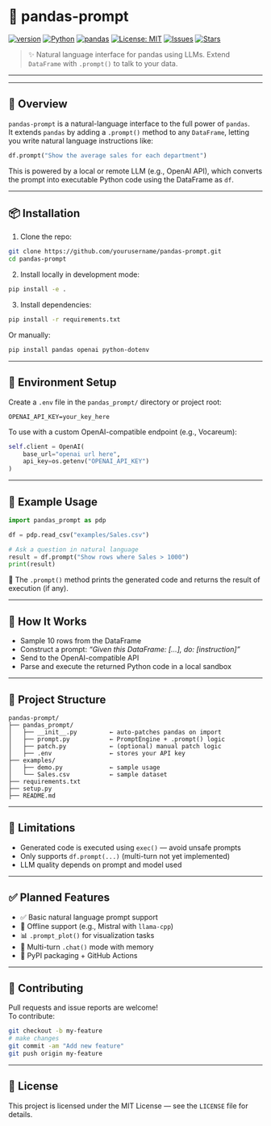 # 🧠 pandas-prompt

[![version](https://img.shields.io/badge/version-0.1.0-blue.svg)](https://github.com/mohandesosama/pandas-prompt)
[![Python](https://img.shields.io/badge/python-3.8%2B-blue.svg)](https://www.python.org/)
[![pandas](https://img.shields.io/badge/pandas-compatible-brightgreen)](https://pandas.pydata.org/)
[![License: MIT](https://img.shields.io/badge/license-MIT-yellow.svg)](https://opensource.org/licenses/MIT)
[![Issues](https://img.shields.io/github/issues/mohandesosama/pandas-prompt.svg)](https://github.com/mohandesosama/pandas-prompt/issues)
[![Stars](https://img.shields.io/github/stars/mohandesosama/pandas-prompt.svg?style=social)](https://github.com/mohandesosama/pandas-prompt)

> ✨ Natural language interface for pandas using LLMs. Extend `DataFrame` with `.prompt()` to talk to your data.

---


---

## 🚀 Overview

`pandas-prompt` is a natural-language interface to the full power of `pandas`.  
It extends `pandas` by adding a `.prompt()` method to any `DataFrame`, letting you write natural language instructions like:

```python
df.prompt("Show the average sales for each department")
```

This is powered by a local or remote LLM (e.g., OpenAI API), which converts the prompt into executable Python code using the DataFrame as `df`.

---

## 📦 Installation

1. Clone the repo:

```bash
git clone https://github.com/yourusername/pandas-prompt.git
cd pandas-prompt
```

2. Install locally in development mode:

```bash
pip install -e .
```

3. Install dependencies:

```bash
pip install -r requirements.txt
```

Or manually:

```bash
pip install pandas openai python-dotenv
```

---

## 🔐 Environment Setup

Create a `.env` file in the `pandas_prompt/` directory or project root:

```
OPENAI_API_KEY=your_key_here
```

To use with a custom OpenAI-compatible endpoint (e.g., Vocareum):

```python
self.client = OpenAI(
    base_url="openai url here",
    api_key=os.getenv("OPENAI_API_KEY")
)
```

---

## 🧪 Example Usage

```python
import pandas_prompt as pdp

df = pdp.read_csv("examples/Sales.csv")

# Ask a question in natural language
result = df.prompt("Show rows where Sales > 1000")
print(result)
```

📌 The `.prompt()` method prints the generated code and returns the result of execution (if any).

---

## 🧠 How It Works

- Sample 10 rows from the DataFrame
- Construct a prompt: *“Given this DataFrame: [...], do: [instruction]”*
- Send to the OpenAI-compatible API
- Parse and execute the returned Python code in a local sandbox

---

## 🔧 Project Structure

```
pandas-prompt/
├── pandas_prompt/
│   ├── __init__.py         ← auto-patches pandas on import
│   ├── prompt.py           ← PromptEngine + .prompt() logic
│   ├── patch.py            ← (optional) manual patch logic
│   ├── .env                ← stores your API key
├── examples/
│   ├── demo.py             ← sample usage
│   └── Sales.csv           ← sample dataset
├── requirements.txt
├── setup.py
├── README.md
```

---

## 📌 Limitations

- Generated code is executed using `exec()` — avoid unsafe prompts
- Only supports `df.prompt(...)` (multi-turn not yet implemented)
- LLM quality depends on prompt and model used

---

## ✅ Planned Features

- ✅ Basic natural language prompt support
- 🔄 Offline support (e.g., Mistral with `llama-cpp`)
- 📊 `.prompt_plot()` for visualization tasks
- 🧠 Multi-turn `.chat()` mode with memory
- 📁 PyPI packaging + GitHub Actions

---

## 🤝 Contributing

Pull requests and issue reports are welcome!  
To contribute:

```bash
git checkout -b my-feature
# make changes
git commit -am "Add new feature"
git push origin my-feature
```

---

## 📜 License

This project is licensed under the MIT License — see the `LICENSE` file for details.
